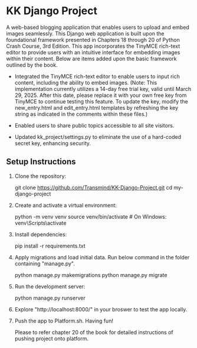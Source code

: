 
# KK Django Project
A web-based blogging application that enables users to upload and embed images seamlessly.
This Django web application is built upon the foundational framework presented in Chapters 18 through 20 of Python Crash Course, 3rd Edition. This app incorporates the TinyMCE rich-text editor to provide users with an intuitive interface for embedding images within their content. Below are items added upon the basic framework outlined by the book. 
 
* Integrated the TinyMCE rich-text editor to enable users to input rich content, including the ability to embed images.
    (Note: This implementation currently utilizes a 14-day free trial key, valid until March 29, 2025. After this date, please replace it with your own free key from TinyMCE to continue testing this feature. To update the key, modify the new_entry.html and edit_entry.html templates by refreshing the key string as indicated in the comments within these files.)

* Enabled users to share public topics accessible to all site visitors.  

* Updated kk_project/settings.py to eliminate the use of a hard-coded secret key,  enhancing security.





## Setup Instructions
1. Clone the repository:

   git clone https://github.com/Transmind/KK-Django-Project.git
   cd my-django-project

2. Create and activate a virtual environment:

   python -m venv venv
   source venv/bin/activate  # On Windows: venv\Scripts\activate

3. Install dependencies:

   pip install -r requirements.txt


4. Apply migrations and load initial data. Run below command in the folder containing "manage.py".

   python manage.py makemigrations
   python manage.py migrate


6. Run the development server:

   python manage.py runserver

7. Explore "http://localhost:8000/" in your broswer to test the app locally.

8. Push the app to Platform.sh. Having fun! 
   
   Please to refer chapter 20 of the book for detailed instructions of pushing project onto platform. 
